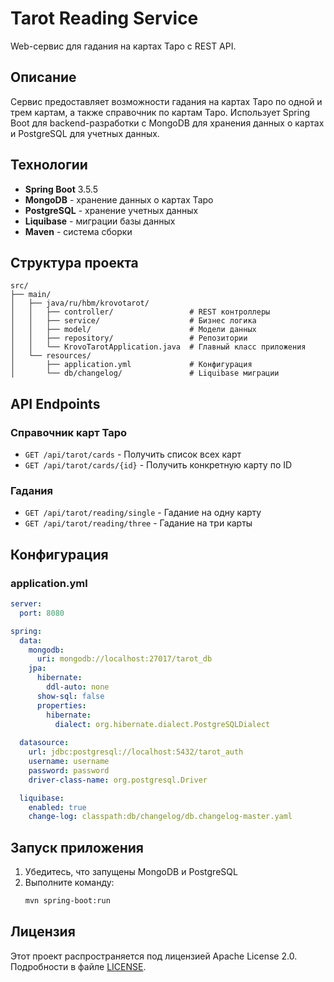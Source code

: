 # Tarot Reading Service

Web-сервис для гадания на картах Таро с REST API.

## Описание

Сервис предоставляет возможности гадания на картах Таро по одной и трем картам, а также справочник по картам Таро. Использует Spring Boot для backend-разработки с MongoDB для хранения данных о картах и PostgreSQL для учетных данных.

## Технологии

- **Spring Boot** 3.5.5
- **MongoDB** - хранение данных о картах Таро
- **PostgreSQL** - хранение учетных данных
- **Liquibase** - миграции базы данных
- **Maven** - система сборки

## Структура проекта

```
src/
├── main/
│   ├── java/ru/hbm/krovotarot/
│   │   ├── controller/                 # REST контроллеры
│   │   ├── service/                    # Бизнес логика
│   │   ├── model/                      # Модели данных
│   │   ├── repository/                 # Репозитории
│   │   └── KrovoTarotApplication.java  # Главный класс приложения
│   └── resources/
│       ├── application.yml             # Конфигурация
│       └── db/changelog/               # Liquibase миграции
```

## API Endpoints

### Справочник карт Таро

- `GET /api/tarot/cards` - Получить список всех карт
- `GET /api/tarot/cards/{id}` - Получить конкретную карту по ID

### Гадания

- `GET /api/tarot/reading/single` - Гадание на одну карту
- `GET /api/tarot/reading/three` - Гадание на три карты

## Конфигурация

### application.yml

```yaml
server:
  port: 8080

spring:
  data:
    mongodb:
      uri: mongodb://localhost:27017/tarot_db
    jpa:
      hibernate:
        ddl-auto: none
      show-sql: false
      properties:
        hibernate:
          dialect: org.hibernate.dialect.PostgreSQLDialect
  
  datasource:
    url: jdbc:postgresql://localhost:5432/tarot_auth
    username: username
    password: password
    driver-class-name: org.postgresql.Driver

  liquibase:
    enabled: true
    change-log: classpath:db/changelog/db.changelog-master.yaml
```

## Запуск приложения

1. Убедитесь, что запущены MongoDB и PostgreSQL
2. Выполните команду:
   ```bash
   mvn spring-boot:run
   ```

## Лицензия

Этот проект распространяется под лицензией Apache License 2.0. Подробности в файле [LICENSE](LICENSE).